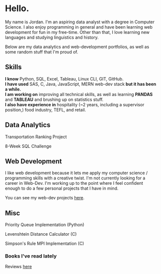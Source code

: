 # Hello.

My name is Jordan. I'm an aspiring data analyst with a degree in Computer Science. I also enjoy programming in general and have been learning web development for fun in my free-time. Other than that, I love learning new languages and studying linguistics and history.

Below are my data analytics and web-development portfolios, as well as some random stuff that I'm proud of.
## Skills
**I know** Python, SQL, Excel, Tableau, Linux CLI, GIT, GitHub. <br>
**I have used** SAS, C, Java, JavaScript, MERN web-dev stack **but it has been a while.** <br>
**I am working on** improving all technical skills, as well as learning **PANDAS** and **TABLEAU** and brushing up on statistics stuff. <br>
**I also have experience in** hospitality (~2 years, including a supervisor position,) food industry, TEFL, and retail. <br>
## Data Analytics
Transportation Ranking Project

8-Week SQL Challenge
## Web Development
I like web development because it lets me apply my computer science / programming skills with a creative twist. I'm not currently looking for a career in Web-Dev. I'm working up to the point where I feel confident enough to do a few personal projects that I have in mind.

You can see my web-dev projects [here](https://github.com/jmcgallia/webdev_portfolio).
## Misc
Priority Queue Implementation (Python)

Levenshtein Distance Calculator (C)

Simpson's Rule MPI Implementation (C)

### Books I've read lately
Reviews [here](https://github.com/jmcgallia/book_reviews/tree/main#readme)


